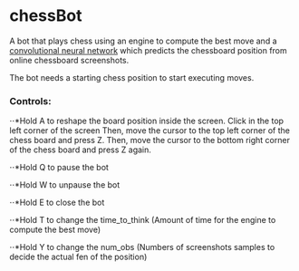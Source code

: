 # chessBot
A bot that plays chess using an engine to compute the best move and a [convolutional neural network](https://github.com/Elucidation/tensorflow_chessbot) which predicts the chessboard position from online chessboard screenshots.

The bot needs a starting chess position to start executing moves.

### Controls:
  ⋅⋅*Hold A to reshape the board position inside the screen.
  Click in the top left corner of the screen
  Then, move the cursor to the top left corner of the chess board and press Z.
  Then, move the cursor to the bottom right corner of the chess board and press Z again.

  ⋅⋅*Hold Q to pause the bot

  ⋅⋅*Hold W to unpause the bot

  ⋅⋅*Hold E to close the bot

  ⋅⋅*Hold T to change the time_to_think (Amount of time for the engine to compute the best move)

  ⋅⋅*Hold Y to change the num_obs (Numbers of screenshots samples to decide the actual fen of the position)
